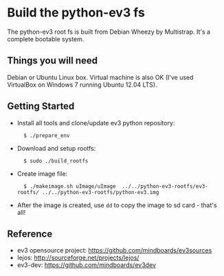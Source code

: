 Build the python-ev3 fs
=======================
The python-ev3 root fs is built from Debian Wheezy by Multistrap. It's a complete bootable system.

## Things you will need
Debian or Ubuntu Linux box. Virtual machine is also OK (I've used VirtualBox on Windows 7 running Ubuntu 12.04 LTS).

## Getting Started
* Install all tools and clone/update ev3 python repository:

		$ ./prepare_env

* Download and setup rootfs:

		$ sudo ./build_rootfs

* Create image file:

		$ ./makeimage.sh uImage/uImage  ../../python-ev3-rootfs/ev3-rootfs/ ../../python-ev3-rootfs/python-ev3.img

* After the image is created, use `dd` to copy the image to sd card - that's all!

## Reference
* ev3 opensource project: https://github.com/mindboards/ev3sources
* lejos: http://sourceforge.net/projects/lejos/
* ev3-dev: https://github.com/mindboards/ev3dev
